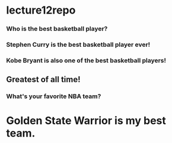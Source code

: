 # lecture12repo

### Who is the best basketball player?
### Stephen Curry is the best basketball player ever!
### Kobe Bryant is also one of the best basketball players!
##  Greatest of all time!

### What's your favorite NBA team?
#   Golden State Warrior is my best team. 
